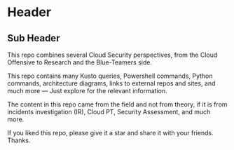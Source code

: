 # Header

## Sub Header


This repo combines several Cloud Security perspectives, from the Cloud Offensive to Research and the Blue-Teamers side. 


This repo contains many Kusto queries, Powershell commands, Python commands, architecture diagrams, links to external repos and sites, and much more — Just explore for the relevant information.  

The content in this repo came from the field and not from theory, if it is from incidents investigation (IR), Cloud PT, Security Assessment, and much more. 

If you liked this repo, please give it a star and share it with your friends. Thanks. 

